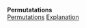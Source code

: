 **Permutatations**<br/>
[Permutations](https://www.interviewbit.com/problems/permutations/)
[Explanation](https://leetcode.com/problems/permutations/discuss/18360/C%2B%2B-backtracking-and-nextPermutation)
